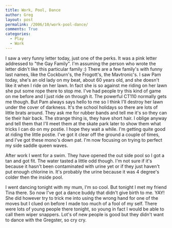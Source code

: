 ```yaml
---
title: Work, Pool, Dance
author: Greg
layout: post
permalink: /2006/10/work-pool-dance/
comments: True
categories:
  - Play
  - Work
---
```

I saw a very funny letter today, just one of the perks. It was a pink letter addressed to "the Gay Family". I'm assuming the person who wrote the letter didn't like this particular family :) There are a few family's with funny last names, like the Cockburn's, the Frogott's, the Mavtronic's. I saw Pam today, she's an old lady on my beat, about 60 years old, and she doesn't like it when I ride on her lawn. In fact she is so against me riding on her lawn she put some rope there to stop me. I've had people try this kind of game on me before and I just ride on through it. The powerful CT110 normally gets me though. But Pam always says hello to me so I think I'll destroy her lawn under the cover of darkness. It's the school holidays so there are lots of little brats around. They ask me for rubber bands and tell me it's so they can tie their hair back. The strange thing is, they have short hair. I oblige anyway and tell them that I'll meet them at the skate park later to show them what tricks I can do on my postie. I hope they wait a while. I'm getting quite good at riding the little postie. I've got it clear off the ground a couple of times, and I've got these mono's down pat. I'm now focusing on trying to perfect my side saddle queen waves.

After work I went for a swim. They have opened the out side pool so I got a tan and got fit. The water tasted a little odd though. I'm not sure if it's because it hasn't been contaminated with urine yet or if they just haven't put enough chlorine in. It's probably the urine because it was 4 degree's colder then the inside pool.

I went dancing tonight with my mum, I'm so cool. But tonight I met my friend Tina there. So now I've got a dance buddy that didn't give birth to me. YAY! She did however try to trick me into using the wrong hand for one of the moves but I clued on before I made too much of a fool of my self. There were lots of young people there tonight, so young in fact I would be able to call them wiper snappers. Lot's of new people is good but they didn't want to dance with the Gregster, so cry cry.